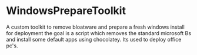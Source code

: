 # WindowsPrepareToolkit
A custom toolkit to remove bloatware and prepare a fresh windows install for deployment
the goal is a script which removes the standard microsoft Bs and install some default apps using chocolatey. Its used to deploy office pc's.
